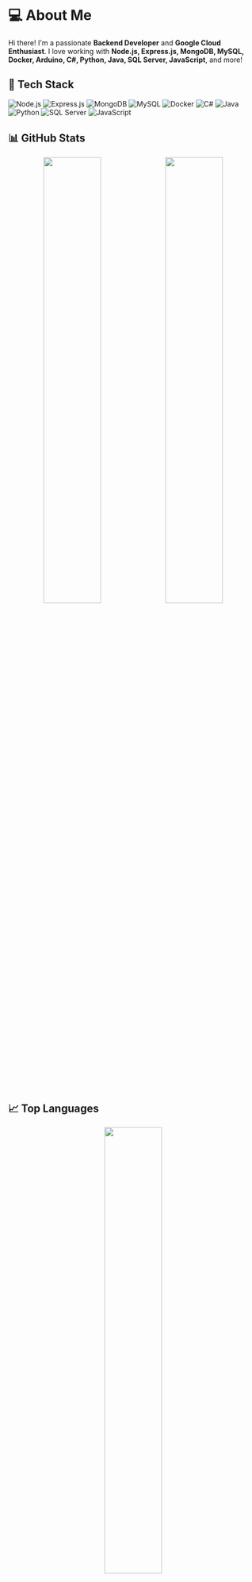 # 💻 About Me

Hi there! I'm a passionate **Backend Developer** and **Google Cloud Enthusiast**. I love working with **Node.js, Express.js, MongoDB, MySQL, Docker, Arduino, C#, Python, Java, SQL Server, JavaScript**, and more!

## 🚀 Tech Stack

![Node.js](https://img.shields.io/badge/Node.js-87CEEB?style=for-the-badge&logo=nodedotjs&logoColor=white)
![Express.js](https://img.shields.io/badge/Express.js-708090?style=for-the-badge&logo=express&logoColor=white)
![MongoDB](https://img.shields.io/badge/MongoDB-87CEEB?style=for-the-badge&logo=mongodb&logoColor=white)
![MySQL](https://img.shields.io/badge/MySQL-708090?style=for-the-badge&logo=mysql&logoColor=white)
![Docker](https://img.shields.io/badge/Docker-87CEEB?style=for-the-badge&logo=docker&logoColor=white)
![C#](https://img.shields.io/badge/C%23-708090?style=for-the-badge&logo=csharp&logoColor=white)
![Java](https://img.shields.io/badge/Java-87CEEB?style=for-the-badge&logo=java&logoColor=white)
![Python](https://img.shields.io/badge/Python-708090?style=for-the-badge&logo=python&logoColor=white)
![SQL Server](https://img.shields.io/badge/SQL%20Server-87CEEB?style=for-the-badge&logo=microsoftsqlserver&logoColor=white)
![JavaScript](https://img.shields.io/badge/JavaScript-708090?style=for-the-badge&logo=javascript&logoColor=white)

## 📊 GitHub Stats

<p align="center">
  <img width="48%" src="https://github-readme-stats.vercel.app/api?username=melissaraujo00&show_icons=true&theme=blue-gray" />
  <img width="48%" src="https://streak-stats.demolab.com/?user=melissaraujo00&theme=blue-gray" />
</p>

## 📈 Top Languages

<p align="center">
  <img width="48%" src="https://github-readme-stats.vercel.app/api/top-langs/?username=melissaraujo00&layout=compact&theme=blue-gray" />
</p>

## 🏆 GitHub Trophies

<p align="center">
  <img src="https://github-profile-trophy.vercel.app/?username=melissaraujo00&theme=blue-gray&no-frame=true&column=6" />
</p>

## 🌎 Contact

- 💼 LinkedIn: [linkedin.com/in/melissaraujo00](https://www.linkedin.com/in/melissa-araujo00/)
- 📧 Email: melissa.araujoo@outlook.com
